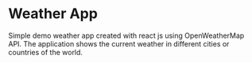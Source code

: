# Weather App
Simple demo weather app created with react js using OpenWeatherMap API. The application shows the current weather in different cities or countries of the world.
